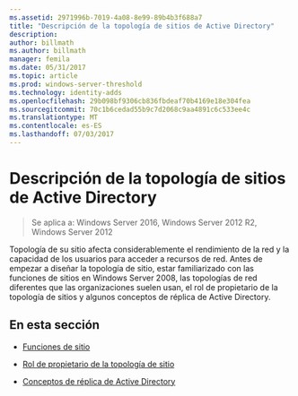 ```yaml
---
ms.assetid: 2971996b-7019-4a08-8e99-89b4b3f688a7
title: "Descripción de la topología de sitios de Active Directory"
description: 
author: billmath
ms.author: billmath
manager: femila
ms.date: 05/31/2017
ms.topic: article
ms.prod: windows-server-threshold
ms.technology: identity-adds
ms.openlocfilehash: 29b098bf9306cb836fbdeaf70b4169e18e304fea
ms.sourcegitcommit: 70c1b6cedad55b9c7d2068c9aa4891c6c533ee4c
ms.translationtype: MT
ms.contentlocale: es-ES
ms.lasthandoff: 07/03/2017
---
```

# <a name="understanding-active-directory-site-topology"></a>Descripción de la topología de sitios de Active Directory

>Se aplica a: Windows Server 2016, Windows Server 2012 R2, Windows Server 2012

Topología de su sitio afecta considerablemente el rendimiento de la red y la capacidad de los usuarios para acceder a recursos de red. Antes de empezar a diseñar la topología de sitio, estar familiarizado con las funciones de sitios en Windows Server 2008, las topologías de red diferentes que las organizaciones suelen usan, el rol de propietario de la topología de sitios y algunos conceptos de réplica de Active Directory.  
  
## <a name="in-this-section"></a>En esta sección  
  
-   [Funciones de sitio](../../ad-ds/plan/Site-Functions.md)  
  
-   [Rol de propietario de la topología de sitio](../../ad-ds/plan/Site-Topology-Owner-Role.md)  
  
-   [Conceptos de réplica de Active Directory](../../ad-ds/get-started/replication/Active-Directory-Replication-Concepts.md)  
  


